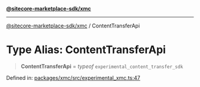 [**@sitecore-marketplace-sdk/xmc**](../README.md)

***

[@sitecore-marketplace-sdk/xmc](../README.md) / ContentTransferApi

# Type Alias: ContentTransferApi

> **ContentTransferApi** = *typeof* `experimental_content_transfer_sdk`

Defined in: [packages/xmc/src/experimental\_xmc.ts:47](https://github.com/Sitecore/marketplace-sdk/blob/main/packages/xmc/src/experimental_xmc.ts#L47)
